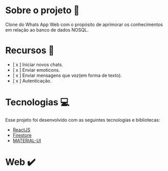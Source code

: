 # Sobre o projeto :book:

Clone do Whats App Web com o propósito de aprimorar os conhecimentos em relação ao banco de dados NOSQL.


# Recursos :pencil:
- [ x ] Iniciar novos chats.
- [ x ] Enviar emoticons.
- [ x ] Enviar mensagens que voz(em forma de texto).
- [ x ] Autenticação.



# Tecnologias 💻
Esse projeto foi desenvolvido com as seguintes tecnologias e bibliotecas:
- [ReactJS](https://pt-br.reactjs.org)
- [Firestore](https://firebase.google.com/docs/firestore)
- [MATERIAL-UI](https://material-ui.com/pt/)

# Web ✔️